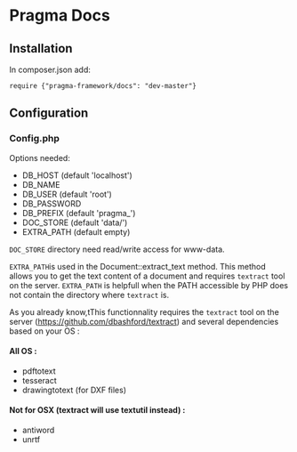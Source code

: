 # Pragma Docs

## Installation

In composer.json add:

	require {"pragma-framework/docs": "dev-master"}

## Configuration

### Config.php

Options needed:

* DB_HOST (default 'localhost')
* DB_NAME
* DB_USER (default 'root')
* DB_PASSWORD
* DB_PREFIX (default 'pragma_')
* DOC_STORE (default 'data/')
* EXTRA_PATH (default empty)

`DOC_STORE` directory need read/write access for www-data.

`EXTRA_PATH`is used in the Document::extract_text method. This method allows you to get the text content of a document and requires `textract` tool on the server. `EXTRA_PATH` is helpfull when the PATH accessible by PHP does not contain the directory where `textract` is.

As you already know,tThis functionnality requires the `textract` tool on the server (https://github.com/dbashford/textract) and several dependencies based on your OS :

#### All OS :

* pdftotext
* tesseract
* drawingtotext (for DXF files)

#### Not for OSX (textract will use textutil instead) :

* antiword
* unrtf
